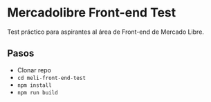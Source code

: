 # Mercadolibre Front-end Test
Test práctico para aspirantes al área de Front-end de Mercado Libre.

## Pasos
* Clonar repo
* `cd meli-front-end-test`
* `npm install`
* `npm run build`
